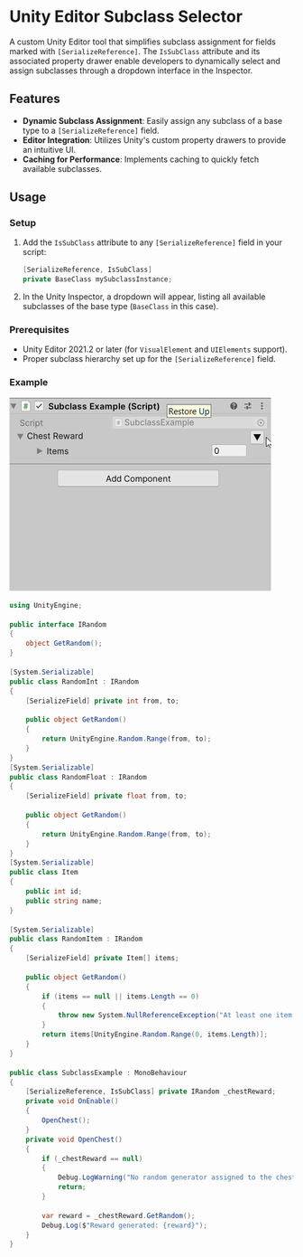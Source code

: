 # Unity Editor Subclass Selector

A custom Unity Editor tool that simplifies subclass assignment for fields marked with `[SerializeReference]`. The `IsSubClass` attribute and its associated property drawer enable developers to dynamically select and assign subclasses through a dropdown interface in the Inspector.

## Features

- **Dynamic Subclass Assignment**: Easily assign any subclass of a base type to a `[SerializeReference]` field.
- **Editor Integration**: Utilizes Unity's custom property drawers to provide an intuitive UI.
- **Caching for Performance**: Implements caching to quickly fetch available subclasses.

## Usage

### Setup

1. Add the `IsSubClass` attribute to any `[SerializeReference]` field in your script:
    ```csharp
    [SerializeReference, IsSubClass]
    private BaseClass mySubclassInstance;
    ```

2. In the Unity Inspector, a dropdown will appear, listing all available subclasses of the base type (`BaseClass` in this case).

### Prerequisites

- Unity Editor 2021.2 or later (for `VisualElement` and `UIElements` support).
- Proper subclass hierarchy set up for the `[SerializeReference]` field.

### Example

![Demo](demo.gif)

```csharp
using UnityEngine;

public interface IRandom
{
    object GetRandom();
}

[System.Serializable]
public class RandomInt : IRandom
{
    [SerializeField] private int from, to;

    public object GetRandom()
    {
        return UnityEngine.Random.Range(from, to);
    }
}
[System.Serializable]
public class RandomFloat : IRandom
{
    [SerializeField] private float from, to;

    public object GetRandom()
    {
        return UnityEngine.Random.Range(from, to);
    }
}
[System.Serializable]
public class Item
{
    public int id;
    public string name;
}

[System.Serializable]
public class RandomItem : IRandom
{
    [SerializeField] private Item[] items;

    public object GetRandom()
    {
        if (items == null || items.Length == 0)
        {
            throw new System.NullReferenceException("At least one item is required in the items array.");
        }
        return items[UnityEngine.Random.Range(0, items.Length)];
    }
}

public class SubclassExample : MonoBehaviour
{
    [SerializeReference, IsSubClass] private IRandom _chestReward;
    private void OnEnable()
    {
        OpenChest();
    }
    private void OpenChest()
    {
        if (_chestReward == null)
        {
            Debug.LogWarning("No random generator assigned to the chest!");
            return;
        }

        var reward = _chestReward.GetRandom();
        Debug.Log($"Reward generated: {reward}");
    }
}

